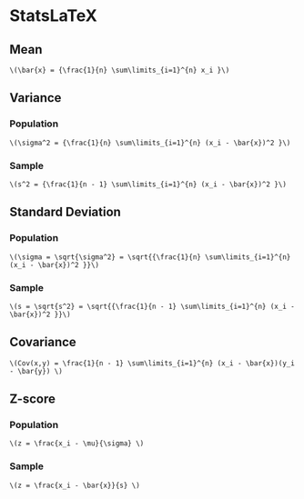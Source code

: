 # StatsLaTeX

## Mean
    \(\bar{x} = {\frac{1}{n} \sum\limits_{i=1}^{n} x_i }\)

## Variance
### Population
    \(\sigma^2 = {\frac{1}{n} \sum\limits_{i=1}^{n} (x_i - \bar{x})^2 }\)
### Sample
    \(s^2 = {\frac{1}{n - 1} \sum\limits_{i=1}^{n} (x_i - \bar{x})^2 }\)

## Standard Deviation
### Population
    \(\sigma = \sqrt{\sigma^2} = \sqrt{{\frac{1}{n} \sum\limits_{i=1}^{n} (x_i - \bar{x})^2 }}\)
### Sample
    \(s = \sqrt{s^2} = \sqrt{{\frac{1}{n - 1} \sum\limits_{i=1}^{n} (x_i - \bar{x})^2 }}\)

## Covariance
    \(Cov(x,y) = \frac{1}{n - 1} \sum\limits_{i=1}^{n} (x_i - \bar{x})(y_i - \bar{y}) \)

## Z-score
### Population
    \(z = \frac{x_i - \mu}{\sigma} \)
### Sample
    \(z = \frac{x_i - \bar{x}}{s} \)
